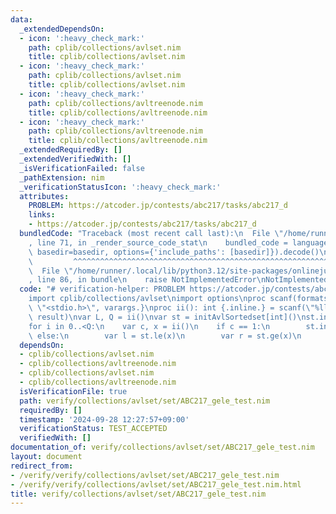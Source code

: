 ```yaml
---
data:
  _extendedDependsOn:
  - icon: ':heavy_check_mark:'
    path: cplib/collections/avlset.nim
    title: cplib/collections/avlset.nim
  - icon: ':heavy_check_mark:'
    path: cplib/collections/avlset.nim
    title: cplib/collections/avlset.nim
  - icon: ':heavy_check_mark:'
    path: cplib/collections/avltreenode.nim
    title: cplib/collections/avltreenode.nim
  - icon: ':heavy_check_mark:'
    path: cplib/collections/avltreenode.nim
    title: cplib/collections/avltreenode.nim
  _extendedRequiredBy: []
  _extendedVerifiedWith: []
  _isVerificationFailed: false
  _pathExtension: nim
  _verificationStatusIcon: ':heavy_check_mark:'
  attributes:
    PROBLEM: https://atcoder.jp/contests/abc217/tasks/abc217_d
    links:
    - https://atcoder.jp/contests/abc217/tasks/abc217_d
  bundledCode: "Traceback (most recent call last):\n  File \"/home/runner/.local/lib/python3.12/site-packages/onlinejudge_verify/documentation/build.py\"\
    , line 71, in _render_source_code_stat\n    bundled_code = language.bundle(stat.path,\
    \ basedir=basedir, options={'include_paths': [basedir]}).decode()\n          \
    \         ^^^^^^^^^^^^^^^^^^^^^^^^^^^^^^^^^^^^^^^^^^^^^^^^^^^^^^^^^^^^^^^^^^^^^^^^^^^^^^^^^\n\
    \  File \"/home/runner/.local/lib/python3.12/site-packages/onlinejudge_verify/languages/nim.py\"\
    , line 86, in bundle\n    raise NotImplementedError\nNotImplementedError\n"
  code: "# verification-helper: PROBLEM https://atcoder.jp/contests/abc217/tasks/abc217_d\n\
    import cplib/collections/avlset\nimport options\nproc scanf(formatstr: cstring){.header:\
    \ \"<stdio.h>\", varargs.}\nproc ii(): int {.inline.} = scanf(\"%lld\\n\", addr\
    \ result)\nvar L, Q = ii()\nvar st = initAvlSortedset[int]()\nst.incl(0)\nst.incl(L)\n\
    for i in 0..<Q:\n    var c, x = ii()\n    if c == 1:\n        st.incl(x)\n   \
    \ else:\n        var l = st.le(x)\n        var r = st.ge(x)\n        echo r.get()-l.get()\n"
  dependsOn:
  - cplib/collections/avlset.nim
  - cplib/collections/avltreenode.nim
  - cplib/collections/avlset.nim
  - cplib/collections/avltreenode.nim
  isVerificationFile: true
  path: verify/collections/avlset/set/ABC217_gele_test.nim
  requiredBy: []
  timestamp: '2024-09-28 12:27:57+09:00'
  verificationStatus: TEST_ACCEPTED
  verifiedWith: []
documentation_of: verify/collections/avlset/set/ABC217_gele_test.nim
layout: document
redirect_from:
- /verify/verify/collections/avlset/set/ABC217_gele_test.nim
- /verify/verify/collections/avlset/set/ABC217_gele_test.nim.html
title: verify/collections/avlset/set/ABC217_gele_test.nim
---
```

